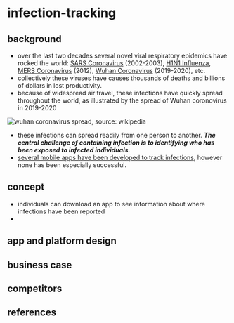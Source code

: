 # infection-tracking


## background
* over the last two decades several novel viral respiratory epidemics have rocked the world: [SARS Coronavirus](https://en.wikipedia.org/wiki/Severe_acute_respiratory_syndrome) (2002-2003), [H1N1 Influenza](https://en.wikipedia.org/wiki/Influenza_A_virus_subtype_H1N1), [MERS Coronavirus](https://en.wikipedia.org/wiki/Middle_East_respiratory_syndrome-related_coronavirus) (2012), [Wuhan Coronavirus](https://en.wikipedia.org/wiki/Coronavirus_disease_2019) (2019-2020), etc.
* collectively these viruses have causes thousands of deaths and billions of dollars in lost productivity.
* because of widespread air travel, these infections have quickly spread throughout the world, as illustrated by the spread of Wuhan coronovirus in 2019-2020

![wuhan coronavirus spread, source: wikipedia](https://upload.wikimedia.org/wikipedia/commons/b/b3/COVID-19-outbreak-timeline.gif)

* these infections can spread readily from one person to another. ***_The central challenge of containing infection is to identifying who has been exposed to infected individuals._***
* [several mobile apps have been developed to track infections](https://jglobalbiosecurity.com/articles/10.31646/gbio.39/), however none has been especially successful.



## concept
* individuals can download an app to see information about where infections have been reported
* 

## app and platform design


## business case


## competitors


## references
